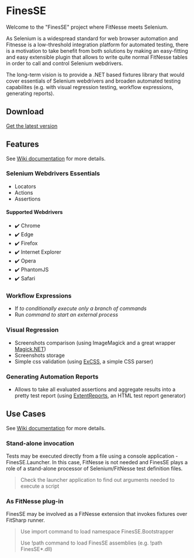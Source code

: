# FinesSE

Welcome to the "FinesSE" project where FitNesse meets Selenium. 

As Selenium is a widespread standard for web browser automation and Fitnesse is a low-threshold integration platform for automated testing, there is a motivation to take benefit from both solutions by making an easy-fitting and easy extensible plugin that allows to write quite normal FitNesse tables in order to call and control Selenium webdrivers. 

The long-term vision is to provide a .NET based fixtures library that would cover essentials of Selenium webdrivers and broaden automated testing capabilites (e.g. with visual regression testing, workflow expressions, generating reports). 

## Download

[Get the latest version](https://github.com/MirekVales/FinesSE/releases)

## Features

See [Wiki documentation](https://github.com/MirekVales/FinesSE/wiki) for more details.

### Selenium Webdrivers Essentials
- Locators
- Actions
- Assertions

#### Supported Webdrivers

- ✔️ Chrome
- ✔️ Edge
- ✔️ Firefox
- ✔️ Internet Explorer
- ✔️ Opera
- ✔️ PhantomJS
- ✔️ Safari

### Workflow Expressions
- If *to conditionally execute only a branch of commands* 
- Run *command to start an external process*

### Visual Regression
- Screenshots comparison (using ImageMagick and a great wrapper [Magick.NET](https://github.com/dlemstra/Magick.NET))
- Screenshots storage
- Simple css validation (using [ExCSS](https://github.com/TylerBrinks/ExCSS), a simple CSS parser)

### Generating Automation Reports
- Allows to take all evaluated assertions and aggregate results into a pretty test report (using [ExtentReports](https://github.com/anshooarora/extentreports-csharp), an HTML test report generator)  

## Use Cases

See [Wiki documentation](https://github.com/MirekVales/FinesSE/wiki) for more details.

### Stand-alone invocation
Tests may be executed directly from a file using a console application - FinesSE.Launcher. In this case, FitNesse is not needed and FinesSE plays a role of a stand-alone processor of Selenium/FitNesse test definition files.   
> Check the launcher application to find out arguments needed to execute a script

### As FitNesse plug-in
FinesSE may be involved as a FitNesse extension that invokes fixtures over FitSharp runner. 
> Use import command to load namespace FinesSE.Bootstrapper
>
> Use !path command to load FinesSE assemblies (e.g. !path FinesSE\*.dll)
